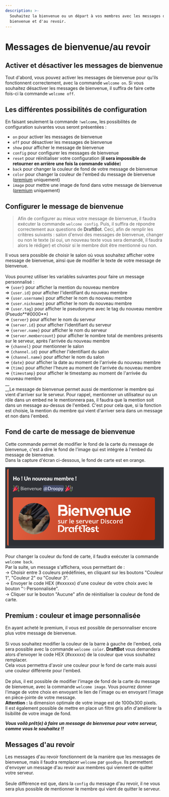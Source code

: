 ```yaml
---
description: >-
  Souhaitez la bienvenue ou un départ à vos membres avec les messages de
  bienvenue et d'au revoir.
---
```


# Messages de bienvenue/au revoir

## Activer et désactiver les messages de bienvenue

Tout d'abord, vous pouvez activer les messages de bienvenue pour qu'ils fonctionnent correctement, avec la commande `welcome on`. Si vous souhaitez désactiver les messages de bienvenue, il suffira de faire cette fois-ci la commande `welcome off`.

## Les différentes possibilités de configuration

En faisant seulement la commande `!welcome`, les possibilités de configuration suivantes vous seront présentées :

* `on` pour activer les messages de bienvenue
* `off` pour désactiver les messages de bienvenue
* `show` pour afficher le message de bienvenue
* `config` pour configurer les messages de bienvenue
* `reset` pour réinitialiser votre configuration (**il sera impossible de retourner en arrière une fois la commande validée**)
* `back` pour changer la couleur de fond de votre message de bienvenue
* `color` pour changer la couleur de l'embed du message de bienvenue ([premium](https://www.draftbot.fr/premium) uniquement)
* `image` pour mettre une image de fond dans votre message de bienvenue ([premium](https://www.draftbot.fr/premium) uniquement)

## Configurer le message de bienvenue

> Afin de configurer au mieux votre message de bienvenue, il faudra exécuter la commande `welcome config`. Puis, il suffira de répondre correctement aux questions de **DraftBot**. Ceci, afin de remplir les critères suivants : salon d'envoi des messages de bienvenue, changer ou non le texte (si oui, un nouveau texte vous sera demandé, il faudra alors le rédiger) et choisir si le membre doit être mentionné ou non.

Il vous sera possible de choisir le salon où vous souhaitez afficher votre message de bienvenue, ainsi que de modifier le texte de votre message de bienvenue.\
\
Vous pourrez utiliser les variables suivantes pour faire un message personnalisé :\
\=> `{user}` pour afficher la mention du nouveau membre\
\=> `{user.id}` pour afficher l'identifiant du nouveau membre\
\=> `{user.username}` pour afficher le nom du nouveau membre\
\=> `{user.nickname}` pour afficher le nom du nouveau membre\
\=> `{user.tag}` pour afficher le pseudonyme avec le tag du nouveau membre (Pseudo**#0000**)\
\=> `{server}` pour afficher le nom du serveur\
\=> `{server.id}` pour afficher l'identifiant du serveur\
\=> `{server.name}` pour afficher le nom du serveur\
\=> `{server.membercount}` pour afficher le nombre total de membres présents sur le serveur, après l'arrivée du nouveau membre\
\=> `{channel}` pour mentionner le salon\
\=> `{channel.id}` pour afficher l'identifiant du salon\
\=> `{channel.name}` pour afficher le nom du salon\
\=> `{date}` pour afficher la date au moment de l'arrivée du nouveau membre\
\=> `{time}` pour afficher l'heure au moment de l'arrivée du nouveau membre\
\=> `{timestamp}` pour afficher le timestamp au moment de l'arrivée du nouveau membre\
__\
__Le message de bienvenue permet aussi de mentionner le membre qui vient d'arriver sur le serveur. Pour rappel, mentionner un utilisateur ou un rôle dans un embed ne le mentionnera pas, il faudra que la mention soit dans un message au-dessus de l'embed. C'est pour cela que, si la fonction est choisie, la mention du membre qui vient d'arriver sera dans un message et non dans l'embed.

## Fond de carte de message de bienvenue

Cette commande permet de modifier le fond de la carte du message de bienvenue, c'est à dire le fond de l'image qui est intégrée à l'embed du message de bienvenue.\
Dans la capture d'écran ci-dessous, le fond de carte est en orange.

![Image du message de bienvenue](<../.gitbook/assets/image (58).png>)

Pour changer la couleur du fond de carte, il faudra exécuter la commande `welcome back`.\
Par la suite, un message s'affichera, vous permettant de :\
\-> Choisir entre 3 couleurs prédéfinies, en cliquant sur les boutons "Couleur 1", "Couleur 2" ou "Couleur 3".\
\-> Envoyer le code HEX (#xxxxxx) d'une couleur de votre choix avec le bouton "✨Personnalisée".\
\-> Cliquer sur le bouton "Aucune" afin de réinitialiser la couleur de fond de carte.

## Premium : couleur et image personnalisée

En ayant acheté le premium, il vous est possible de personnaliser encore plus votre message de bienvenue.\
\
Si vous souhaitez modifier la couleur de la barre à gauche de l'embed, cela sera possible avec la commande `welcome color`. **DraftBot** vous demandera alors d'envoyer le code HEX (#xxxxxx) de la couleur que vous souhaitez remplacer.\
Cela vous permettra d'avoir une couleur pour le fond de carte mais aussi une couleur différente pour l'embed.\
\
De plus, il est possible de modifier l'image de fond de la carte du message de bienvenue, avec la commande `welcome image`. Vous pourrez donner l'image de votre choix en envoyant le lien de l'image ou en envoyant l'image en pièce-jointe de votre message.\
**Attention :** la dimension optimale de votre image est de 1000x300 pixels.\
Il est également possible de mettre en place un filtre gris afin d'améliorer la lisibilité de votre image de fond.

_**Vous voilà prêt(e) à faire un message de bienvenue pour votre serveur, comme vous le souhaitez !!**_

## Messages d'au revoir

Les messages d'au revoir fonctionnent de la manière que les messages de bienvenue, mais il faudra remplacer `welcome` par `goodbye`. Ils permettent d'envoyer un message d'au revoir aux membres qui viennent de quitter votre serveur.\
\
Seule différence est que, dans la `config` du message d'au revoir, il ne vous sera plus possible de mentionner le membre qui vient de quitter le serveur.
